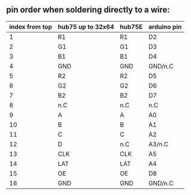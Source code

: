 ## pin order when soldering directly to a wire:
| index from top | hub75 up to 32x64 | hub75E | arduino pin |
| -------------- | ----------------- | ------ | ----------- |
| 1              | R1                | R1     | D2          |
| 2              | G1                | G1     | D3          |
| 3              | B1                | B1     | D4          |
| 4              | GND               | GND    | GND/n.C     |
| 5              | R2                | R2     | D5          |
| 6              | G2                | G2     | D6          |
| 7              | B2                | B2     | D7          |
| 8              | n.C               | n.C    | n.C         |
| 9              | A                 | A      | A0          |
| 10             | B                 | B      | A1          |
| 11             | C                 | C      | A2          |
| 12             | D                 | n.C    | A3/n.C      |
| 13             | CLK               | CLK    | A5          |
| 14             | LAT               | LAT    | A4          |
| 15             | OE                | OE     | D8          |
| 16             | GND               | GND    | GND/n.C     |
